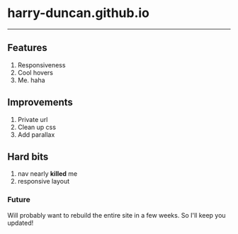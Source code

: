 # harry-duncan.github.io
----
## Features
1. Responsiveness
2. Cool hovers
3. Me. haha

## Improvements
1. Private url
2. Clean up css
3. Add parallax

## Hard bits
1. nav nearly **killed** me
2. responsive layout

### Future
Will probably want to rebuild the entire site in a few weeks. So I'll keep you updated!
